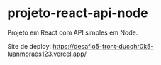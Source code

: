# projeto-react-api-node
Projeto em React com API simples em Node.

Site de deploy: https://desafio5-front-ducqhr0k5-luanmoraes123.vercel.app/
